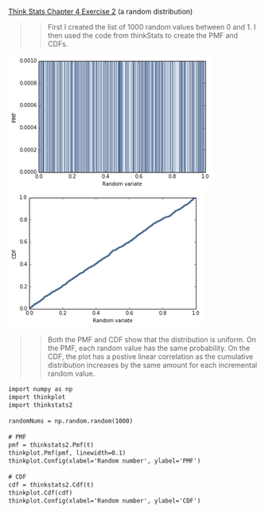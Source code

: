 [Think Stats Chapter 4 Exercise 2](http://greenteapress.com/thinkstats2/html/thinkstats2005.html#toc41) (a random distribution)

>> First I created the list of 1000 random values between 0 and 1. I then used the code from thinkStats to create the PMF and CDFs.  

![PMF](https://github.com/arianna-breslauer/dsp/blob/master/img/download.png)
![CDF](https://github.com/arianna-breslauer/dsp/blob/master/img/download-1.png)

>> Both the PMF and CDF show that the distribution is uniform. On the PMF, each random value has the same probability. On the CDF, the plot has a postive linear correlation as the cumulative distribution increases by the same amount for each incremental random value. 

```
import numpy as np
import thinkplot
import thinkstats2

randomNums = np.random.random(1000)

# PMF
pmf = thinkstats2.Pmf(t)
thinkplot.Pmf(pmf, linewidth=0.1)
thinkplot.Config(xlabel='Random number', ylabel='PMF')

# CDF
cdf = thinkstats2.Cdf(t)
thinkplot.Cdf(cdf)
thinkplot.Config(xlabel='Random number', ylabel='CDF')
 ```
